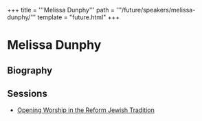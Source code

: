 +++
title = '''Melissa Dunphy'''
path = '''/future/speakers/melissa-dunphy/'''
template = "future.html"
+++

<h1>Melissa Dunphy</h1>
<h2>Biography</h2>
<p></p>
<h2>Sessions</h2>
<ul><li><a href="/future/sessions/opening-worship-in-the-reform-jewish-tradition/">Opening Worship in the Reform Jewish Tradition</a></li>


